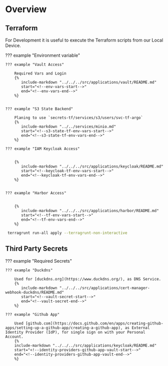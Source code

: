 # Overview



## Terraform

For Development it is useful to execute the Terraform scripts from our Local Device.

??? example "Environment variable"

    ??? example "Vault Access"

        Required Vars and Login
        {%
           include-markdown "../../../src/applications/vault/README.md"
           start="<!--env-vars-start-->"
           end="<!--env-vars-end-->"
        %}


    ??? example "S3 State Backend"

        Planing to use `secrets-tf/services/s3/users/svc-tf-argo`
        {%
           include-markdown "../../services/minio.md"
           start="<!--s3-state-tf-env-vars-start-->"
           end="<!--s3-state-tf-env-vars-end-->"
        %}

    ??? example "IAM Keycloak Access"


        {%
           include-markdown "../../../src/applications/keycloak/README.md"
           start="<!--keycloak-tf-env-vars-start-->"
           end="<!--keycloak-tf-env-vars-end-->"
        %}


    ??? example "Harbor Access"


        {%
           include-markdown "../../../src/applications/harbor/README.md"
           start="<!--tf-env-vars-start-->"
           end="<!--tf-env-vars-end-->"
        %}


```sh
 terragrunt run-all apply --terragrunt-non-interactive
```


## Third Party Secrets

??? example "Required Secrets"

    ??? example "Duckdns"

        Used for [duckdns.org](https://www.duckdns.org/), as DNS Service.
        {%
           include-markdown "../../../src/applications/cert-manager-webhook-duckdns/README.md"
           start="<!--vault-secret-start-->"
           end="<!--vault-secret-end-->"
        %}

    ??? example "Github App"

        Used [github.com](https://docs.github.com/en/apps/creating-github-apps/setting-up-a-github-app/creating-a-github-app), as External Identity Provider (IdP), for single sign on with your Personal Account.
        {%
        include-markdown "../../../src/applications/keycloak/README.md"
        start="<!--identity-providers-github-app-vault-start-->"
        end="<!--identity-providers-github-app-vault-end-->"
        %}
